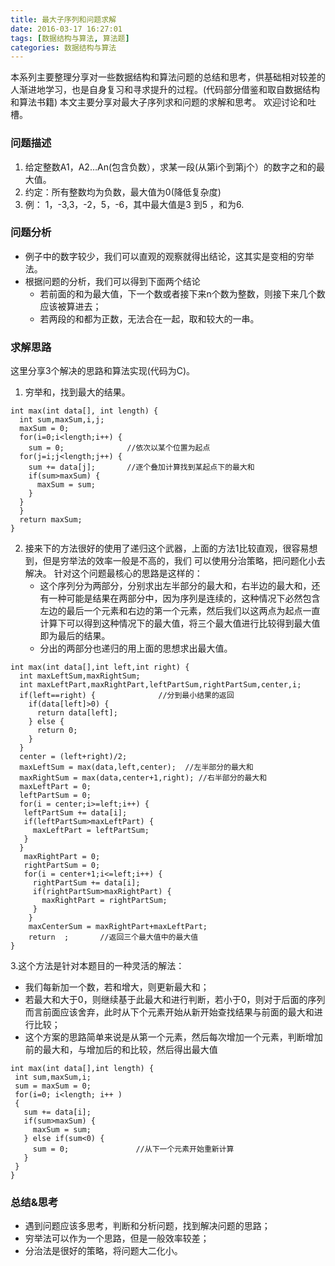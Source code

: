 ```yaml
---
title: 最大子序列和问题求解
date: 2016-03-17 16:27:01
tags: [数据结构与算法, 算法题]
categories: 数据结构与算法
---
```

本系列主要整理分享对一些数据结构和算法问题的总结和思考，供基础相对较差的人渐进地学习，也是自身复习和寻求提升的过程。(代码部分借鉴和取自数据结构和算法书籍)
本文主要分享对最大子序列求和问题的求解和思考。
欢迎讨论和吐槽。

### 问题描述
1. 给定整数A1，A2…An(包含负数），求某一段(从第i个到第j个）的数字之和的最大值。
2. 约定：所有整数均为负数，最大值为0(降低复杂度)
3. 例： 1，-3,3，-2，5，-6，其中最大值是3 到5 ，和为6.
### 问题分析
- 例子中的数字较少，我们可以直观的观察就得出结论，这其实是变相的穷举法。
- 根据问题的分析，我们可以得到下面两个结论
   - 若前面的和为最大值，下一个数或者接下来n个数为整数，则接下来几个数应该被算进去；
   - 若两段的和都为正数，无法合在一起，取和较大的一串。
### 求解思路
这里分享3个解决的思路和算法实现(代码为C)。

1. 穷举和，找到最大的结果。
```$xslt
int max(int data[], int length) {
  int sum,maxSum,i,j;
  maxSum = 0;
  for(i=0;i<length;i++) {
    sum = 0;              //依次以某个位置为起点
  for(j=i;j<length;j++) {
    sum += data[j];       //逐个叠加计算找到某起点下的最大和
    if(sum>maxSum) {
      maxSum = sum;
    }
  }
  }
  return maxSum;
}
```
2. 接来下的方法很好的使用了递归这个武器，上面的方法1比较直观，很容易想到，但是穷举法的效率一般是不高的，我们
   可以使用分治策略，把问题化小去解决。
   针对这个问题最核心的思路是这样的：
   - 这个序列分为两部分，分别求出左半部分的最大和，右半边的最大和，还有一种可能是结果在两部分中，因为序列是连续的，这种情况下必然包含左边的最后一个元素和右边的第一个元素，然后我们以这两点为起点一直计算下可以得到这种情况下的最大值，将三个最大值进行比较得到最大值即为最后的结果。
   - 分出的两部分也递归的用上面的思想求出最大值。
```$xslt
int max(int data[],int left,int right) {
  int maxLeftSum,maxRightSum;
  int maxLeftPart,maxRightPart,leftPartSum,rightPartSum,center,i;
  if(left==right) {              //分到最小结果的返回
    if(data[left]>0) {
      return data[left];
    } else {
      return 0;
    }
  }
  center = (left+right)/2;
  maxLeftSum = max(data,left,center);  //左半部分的最大和
  maxRightSum = max(data,center+1,right); //右半部分的最大和
  maxLeftPart = 0;
  leftPartSum = 0;
  for(i = center;i>=left;i++) {
   leftPartSum += data[i];
   if(leftPartSum>maxLeftPart) {
     maxLeftPart = leftPartSum;
   }
  }
   maxRightPart = 0;
   rightPartSum = 0;
   for(i = center+1;i<=left;i++) {
     rightPartSum += data[i];
     if(rightPartSum>maxRightPart) {
       maxRightPart = rightPartSum;
     }
    }
    maxCenterSum = maxRightPart+maxLeftPart;
    return  ;       //返回三个最大值中的最大值
}
```
3.这个方法是针对本题目的一种灵活的解法：
 - 我们每新加一个数，若和增大，则更新最大和；
 - 若最大和大于0，则继续基于此最大和进行判断，若小于0，则对于后面的序列而言前面应该舍弃，此时从下个元素开始从新开始查找结果与前面的最大和进行比较；
 - 这个方案的思路简单来说是从第一个元素，然后每次增加一个元素，判断增加前的最大和，与增加后的和比较，然后得出最大值
 ```$xslt
int max(int data[],int length) {
  int sum,maxSum,i;
  sum = maxSum = 0;
  for(i=0; i<length; i++ )
  {
    sum += data[i];
    if(sum>maxSum) {
      maxSum = sum;
    } else if(sum<0) {
      sum = 0;               //从下一个元素开始重新计算
    }
  }
}
```

### 总结&思考
- 遇到问题应该多思考，判断和分析问题，找到解决问题的思路；
- 穷举法可以作为一个思路，但是一般效率较差；
- 分治法是很好的策略，将问题大二化小。